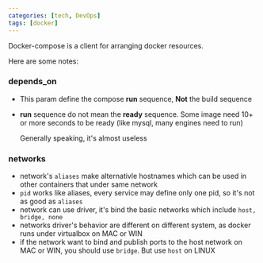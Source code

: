 ```yaml
---
categories: [tech, DevOps]
tags: [docker]
---
```


Docker-compose is a client for arranging docker resources.

Here are some notes:

### depends_on

- This param define the compose **run** sequence, **Not** the build sequence
- **run** sequence do not mean the **ready** sequence. Some image need 10+ or more seconds to be ready (like mysql, many engines need to run)

  Generally speaking, it's almost useless

### networks

- network's ```aliases``` make alternativle hostnames which can be used in other containers that under same network
- ```pid``` works like aliases, every service may define only one pid, so it's not as good as ```aliases```
- network can use driver, it's bind the basic networks which include ```host, bridge, none```
- networks driver's behavior are different on different system, as docker runs under virtualbox on MAC or WIN
- if the network want to bind and publish ports to the host network on MAC or WIN, you should use ```bridge```. But use ```host``` on LINUX

